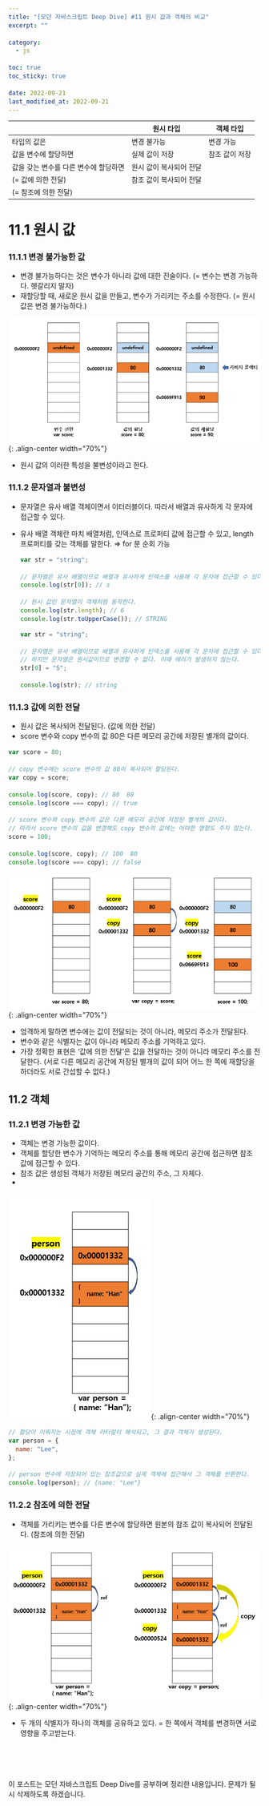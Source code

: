 ```yaml
---
title: "[모던 자바스크립트 Deep Dive] #11 원시 값과 객체의 비교"
excerpt: ""

category:
  - js

toc: true
toc_sticky: true

date: 2022-09-21
last_modified_at: 2022-09-21
---
```


|                                       | 원시 타입               | 객체 타입      |
| ------------------------------------- | ----------------------- | -------------- |
| 타입의 값은                           | 변경 불가능             | 변경 가능      |
| 값을 변수에 할당하면                  | 실제 값이 저장          | 참조 값이 저장 |
| 값을 갖는 변수를 다른 변수에 할당하면 | 원시 값이 복사되어 전달 |
| (= 값에 의한 전달)                    | 참조 값이 복사되어 전달 |
| (= 참조에 의한 전달)                  |

# 11.1 원시 값

### 11.1.1 변경 불가능한 값

- 변경 불가능하다는 것은 변수가 아니라 값에 대한 진술이다. (= 변수는 변경 가능하다. 헷갈리지 말자)
- 재할당할 때, 새로운 원시 값을 만들고, 변수가 가리키는 주소를 수정한다. (= 원시값은 변경 불가능하다.)

![Untitled](/assets/images/11-1.png){: .align-center width="70%"}

- 원시 값의 이러한 특성을 불변성이라고 한다.

### 11.1.2 문자열과 불변성

- 문자열은 유사 배열 객체이면서 이터러블이다. 따라서 배열과 유사하게 각 문자에 접근할 수 있다.
- 유사 배열 객체란 마치 배열처럼, 인덱스로 프로퍼티 값에 접근할 수 있고, length 프로퍼티를 갖는 객체를 말한다.
  ⇒ for 문 순회 가능

  ```jsx
  var str = "string";

  // 문자열은 유사 배열이므로 배열과 유사하게 인덱스를 사용해 각 문자에 접근할 수 있다.
  console.log(str[0]); // s

  // 원시 값인 문자열이 객체처럼 동작한다.
  console.log(str.length); // 6
  console.log(str.toUpperCase()); // STRING
  ```

  ```jsx
  var str = "string";

  // 문자열은 유사 배열이므로 배열과 유사하게 인덱스를 사용해 각 문자에 접근할 수 있다.
  // 하지만 문자열은 원시값이므로 변경할 수 없다. 이때 에러가 발생하지 않는다.
  str[0] = "S";

  console.log(str); // string
  ```

### 11.1.3 값에 의한 전달

- 원시 값은 복사되어 전달된다. (값에 의한 전달)
- score 변수와 copy 변수의 값 80은 다른 메모리 공간에 저장된 별개의 값이다.

```jsx
var score = 80;

// copy 변수에는 score 변수의 값 80이 복사되어 할당된다.
var copy = score;

console.log(score, copy); // 80  80
console.log(score === copy); // true

// score 변수와 copy 변수의 값은 다른 메모리 공간에 저장된 별개의 값이다.
// 따라서 score 변수의 값을 변경해도 copy 변수의 값에는 어떠한 영향도 주지 않는다.
score = 100;

console.log(score, copy); // 100  80
console.log(score === copy); // false
```

![Untitled](/assets/images/11-2.png){: .align-center width="70%"}

- 엄격하게 말하면 변수에는 값이 전달되는 것이 아니라, 메모리 주소가 전달된다.
- 변수와 같은 식별자는 값이 아니라 메모리 주소를 기억하고 있다.
- 가장 정확한 표현은 ‘값에 의한 전달’은 값을 전달하는 것이 아니라 메모리 주소를 전달한다. (서로 다른 메모리 공간에 저장된 별개의 값이 되어 어느 한 쪽에 재할당을 하더라도 서로 간섭할 수 없다.)

## 11.2 객체

### 11.2.1 변경 가능한 값

- 객체는 변경 가능한 값이다.
- 객체를 할당한 변수가 기억하는 메모리 주소를 통해 메모리 공간에 접근하면 참조 값에 접근할 수 있다.
- 참조 값은 생성된 객체가 저장된 메모리 공간의 주소, 그 자체다.
-

![Untitled](/assets/images/11-3.png){: .align-center width="70%"}

```jsx
// 할당이 이뤄지는 시점에 객체 리터럴이 해석되고, 그 결과 객체가 생성된다.
var person = {
  name: "Lee",
};

// person 변수에 저장되어 있는 참조값으로 실제 객체에 접근해서 그 객체를 반환한다.
console.log(person); // {name: "Lee"}
```

### 11.2.2 참조에 의한 전달

- 객체를 가리키는 변수를 다른 변수에 할당하면 원본의 참조 값이 복사되어 전달된다. (참조에 의한 전달)

![Untitled](/assets/images/11-4.png){: .align-center width="70%"}

- 두 개의 식별자가 하나의 객체를 공유하고 있다. = 한 쪽에서 객체를 변경하면 서로 영향을 주고받는다.

<br><br><br><br>
이 포스트는 모던 자바스크립트 Deep Dive를 공부하며 정리한 내용입니다. 문제가 될 시 삭제하도록 하겠습니다.
